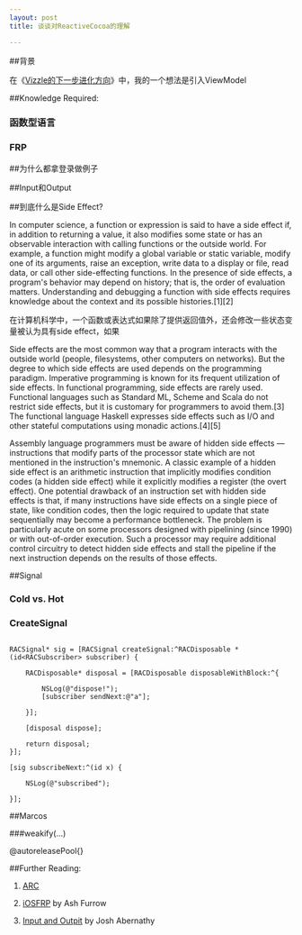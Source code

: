 ```yaml
---
layout: post
title: 谈谈对ReactiveCocoa的理解

---
```


##背景

在《[Vizzle的下一步进化方向](http://akadealloc.github.io/blog/2014/11/20/MVC+.html)》中，我的一个想法是引入ViewModel

##Knowledge Required:

### 函数型语言


### FRP

##为什么都拿登录做例子

##Input和Output

##到底什么是Side Effect?

In computer science, a function or expression is said to have a side effect if, in addition to returning a value, it also modifies some state or has an observable interaction with calling functions or the outside world. For example, a function might modify a global variable or static variable, modify one of its arguments, raise an exception, write data to a display or file, read data, or call other side-effecting functions. In the presence of side effects, a program's behavior may depend on history; that is, the order of evaluation matters. Understanding and debugging a function with side effects requires knowledge about the context and its possible histories.[1][2]

在计算机科学中，一个函数或表达式如果除了提供返回值外，还会修改一些状态变量被认为具有side effect，如果

Side effects are the most common way that a program interacts with the outside world (people, filesystems, other computers on networks). But the degree to which side effects are used depends on the programming paradigm. Imperative programming is known for its frequent utilization of side effects. In functional programming, side effects are rarely used. Functional languages such as Standard ML, Scheme and Scala do not restrict side effects, but it is customary for programmers to avoid them.[3] The functional language Haskell expresses side effects such as I/O and other stateful computations using monadic actions.[4][5]

Assembly language programmers must be aware of hidden side effects — instructions that modify parts of the processor state which are not mentioned in the instruction's mnemonic. A classic example of a hidden side effect is an arithmetic instruction that implicitly modifies condition codes (a hidden side effect) while it explicitly modifies a register (the overt effect). One potential drawback of an instruction set with hidden side effects is that, if many instructions have side effects on a single piece of state, like condition codes, then the logic required to update that state sequentially may become a performance bottleneck. The problem is particularly acute on some processors designed with pipelining (since 1990) or with out-of-order execution. Such a processor may require additional control circuitry to detect hidden side effects and stall the pipeline if the next instruction depends on the results of those effects.


##Signal

### Cold vs. Hot


### CreateSignal



```

RACSignal* sig = [RACSignal createSignal:^RACDisposable *(id<RACSubscriber> subscriber) {
   
    RACDisposable* disposal = [RACDisposable disposableWithBlock:^{
       
        NSLog(@"dispose!");
        [subscriber sendNext:@"a"];
        
    }];
    
    [disposal dispose];
    
    return disposal;
}];

[sig subscribeNext:^(id x) {
   
    NSLog(@"subscribed");
    
}];

```

##Marcos

###weakify(...)

@autoreleasePool{}



##Further Reading:

1. [ARC](http://clang.llvm.org/docs/AutomaticReferenceCounting.html#background)

2. [iOSFRP](https://leanpub.com/iosfrp/) by Ash Furrow

3. [Input and Outpit](http://blog.maybeapps.com/post/42894317939/input-and-output) by Josh Abernathy


